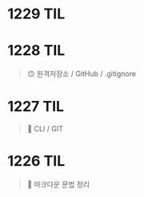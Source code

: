 # 1229 TIL

# 1228 TIL
> 🙃 원격저장소 / GitHub / .gitignore

# 1227 TIL
> 🧐 CLI / GIT

# 1226 TIL
> 🥸 마크다운 문법 정리